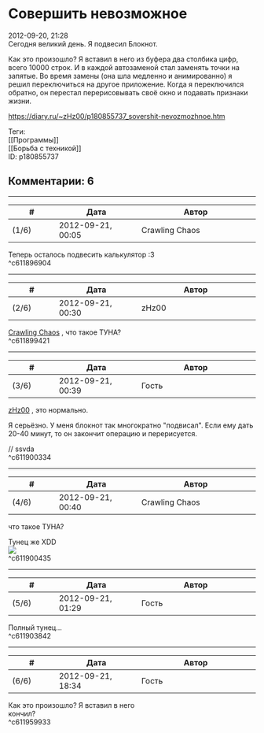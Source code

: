 Совершить невозможное
=====================

  
2012-09-20, 21:28  
 Сегодня великий день. Я подвесил Блокнот.   
   
  Как это произошло? Я вставил в него из буфера два столбика цифр, всего 10000 строк. И в каждой автозаменой стал заменять точки на запятые. Во время замены (она шла медленно и анимированно) я решил переключиться на другое приложение. Когда я переключился обратно, он перестал перерисовывать своё окно и подавать признаки жизни.    
  
<https://diary.ru/~zHz00/p180855737_sovershit-nevozmozhnoe.htm>  
  
Теги:  
[[Программы]]  
[[Борьба с техникой]]  
ID: p180855737  


Комментарии: 6
--------------

  


---



|         #         |              Дата              |                     Автор                     |           ID           |
| --- | --- | --- | --- |
| (1/6) | 2012-09-21, 00:05 | Crawling Chaos | c611896904 |

  
 Теперь осталось подвесить калькулятор :3   
 ^c611896904

---



|         #         |              Дата              |                     Автор                     |           ID           |
| --- | --- | --- | --- |
| (2/6) | 2012-09-21, 00:30 | zHz00 | c611899421 |

  
  [Crawling Chaos](http://degozaru.diary.ru "de gozaru")  , что такое ТУНА?   
 ^c611899421

---



|         #         |              Дата              |                     Автор                     |           ID           |
| --- | --- | --- | --- |
| (3/6) | 2012-09-21, 00:39 | Гость | c611900334 |

  
  [zHz00](https://zHz00.diary.ru "Untitled")  , это нормально.   
   
 Я серьёзно. У меня блокнот так многократно "подвисал". Если ему дать 20-40 минут, то он закончит операцию и перерисуется.   
   
 // ssvda   
 ^c611900334

---



|         #         |              Дата              |                     Автор                     |           ID           |
| --- | --- | --- | --- |
| (4/6) | 2012-09-21, 00:40 | Crawling Chaos | c611900435 |

  
  что такое ТУНА?    
   
 Тунец же XDD   
 ![](http://images.wikia.com/absurdopedia/images/3/38/Тунец.jpg)   
 ^c611900435

---



|         #         |              Дата              |                     Автор                     |           ID           |
| --- | --- | --- | --- |
| (5/6) | 2012-09-21, 01:29 | Гость | c611903842 |

  
 Полный тунец...   
 ^c611903842

---



|         #         |              Дата              |                     Автор                     |           ID           |
| --- | --- | --- | --- |
| (6/6) | 2012-09-21, 18:34 | Гость | c611959933 |

  
  Как это произошло? Я вставил в него    
 кончил?   
 ^c611959933